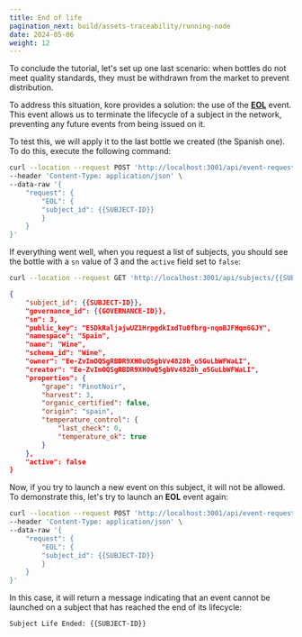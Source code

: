 ```yaml
---
title: End of life
pagination_next: build/assets-traceability/running-node
date: 2024-05-06
weight: 12
---
```

To conclude the tutorial, let's set up one last scenario: when bottles do not meet quality standards, they must be withdrawn from the market to prevent distribution.

To address this situation, kore provides a solution: the use of the [**EOL**](../../../docs/getting-started/concepts/events/) event. This event allows us to terminate the lifecycle of a subject in the network, preventing any future events from being issued on it.

To test this, we will apply it to the last bottle we created (the Spanish one). To do this, execute the following command:

```bash title="Node: Premium Wines"
curl --location --request POST 'http://localhost:3001/api/event-requests' \
--header 'Content-Type: application/json' \
--data-raw '{
    "request": {
        "EOL": {
        "subject_id": {{SUBJECT-ID}}
        }
    }
}'
```

If everything went well, when you request a list of subjects, you should see the bottle with a `sn` value of 3 and the `active` field set to `false`:

```bash title="Node: Premium Wines"
curl --location --request GET 'http://localhost:3001/api/subjects/{{SUBJECT-ID}}'
```

```json
{
    "subject_id": {{SUBJECT-ID}},
    "governance_id": {{GOVERNANCE-ID}},
    "sn": 3,
    "public_key": "E5DkRaljajwUZ1HrpgdkIxdTu0fbrg-nqoBJFHqm6GJY",
    "namespace": "Spain",
    "name": "Wine",
    "schema_id": "Wine",
    "owner": "Ee-ZvImOQSgRBDR9XH0uQ5gbVv4828h_o5GuLbWFWaLI",
    "creator": "Ee-ZvImOQSgRBDR9XH0uQ5gbVv4828h_o5GuLbWFWaLI",
    "properties": {
        "grape": "PinotNoir",
        "harvest": 3,
        "organic_certified": false,
        "origin": "spain",
        "temperature_control": {
            "last_check": 0,
            "temperature_ok": true
        }
    },
    "active": false
}
```

Now, if you try to launch a new event on this subject, it will not be allowed. To demonstrate this, let's try to launch an **EOL** event again:

```bash title="Node: Premium Wines"
curl --location --request POST 'http://localhost:3001/api/event-requests' \
--header 'Content-Type: application/json' \
--data-raw '{
    "request": {
        "EOL": {
        "subject_id": {{SUBJECT-ID}}
        }
    }
}'
```

In this case, it will return a message indicating that an event cannot be launched on a subject that has reached the end of its lifecycle:

```
Subject Life Ended: {{SUBJECT-ID}}
```